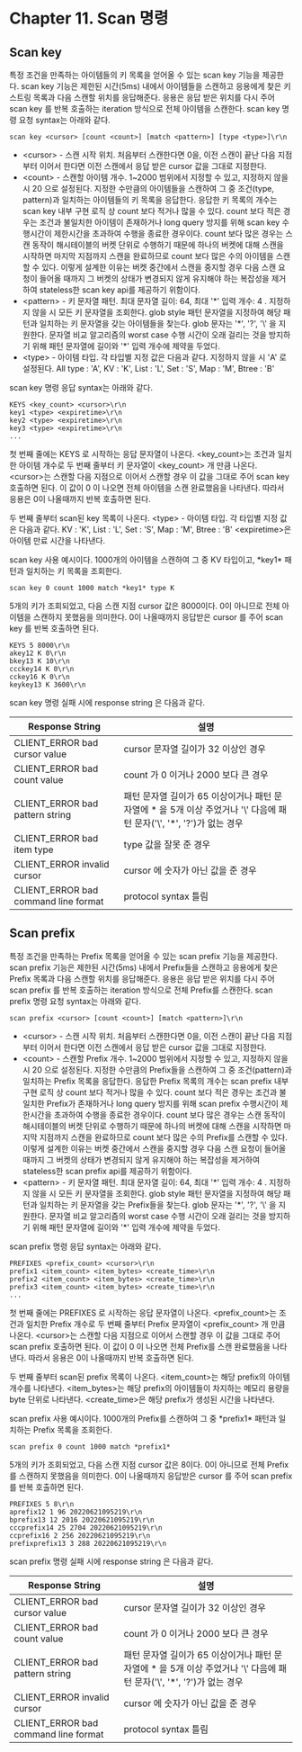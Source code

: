 # Chapter 11. Scan 명령

## Scan key

특정 조건을 만족하는 아이템들의 키 목록을 얻어올 수 있는 scan key 기능을 제공한다.
scan key 기능은 제한된 시간(5ms) 내에서 아이템들을 스캔하고 응용에게 찾은 키 스트링 목록과
다음 스캔할 위치를 응답해준다. 응용은 응답 받은 위치를 다시 주어 scan key 를 반복 호출하는
iteration 방식으로 전체 아이템을 스캔한다.
scan key 명령 요청 syntax는 아래와 같다.

```
scan key <cursor> [count <count>] [match <pattern>] [type <type>]\r\n
```

- \<cursor\> - 스캔 시작 위치.
처음부터 스캔한다면 0을, 이전 스캔이 끝난 다음 지점부터 이어서 한다면 이전 스캔에서 응답 받은 cursor 값을 그대로 지정한다.
- \<count\> - 스캔할 아이템 개수. 1~2000 범위에서 지정할 수 있고, 지정하지 않을 시 20 으로 설정된다.
지정한 수만큼의 아이템들을 스캔하여 그 중 조건(type, pattern)과 일치하는 아이템들의 키 목록을 응답한다.
응답한 키 목록의 개수는 scan key 내부 구현 로직 상 count 보다 적거나 많을 수 있다.
count 보다 적은 경우는 조건과 불일치한 아이템이 존재하거나 long query 방지를 위해 scan key 수행시간이 제한시간을 초과하여 수행을 종료한 경우이다.
count 보다 많은 경우는 스캔 동작이 해시테이블의 버켓 단위로 수행하기 때문에 하나의 버켓에 대해 스캔을 시작하면 마지막 지점까지 스캔을 완료하므로 count 보다 많은 수의 아이템을 스캔할 수 있다.
이렇게 설계한 이유는 버켓 중간에서 스캔을 중지할 경우 다음 스캔 요청이 들어올 때까지 그 버켓의 상태가 변경되지 않게 유지해야 하는
복잡성을 제거하여 stateless한 scan key api를 제공하기 위함이다.
- \<pattern\> - 키 문자열 패턴. 최대 문자열 길이: 64, 최대 '\*' 입력 개수: 4 . 지정하지 않을 시 모든 키 문자열을 조회한다.
glob style 패턴 문자열을 지정하여 해당 패턴과 일치하는 키 문자열을 갖는 아이템들을 찾는다. glob 문자는 '\*', '\?', '\\' 을 지원한다.
문자열 비교 알고리즘의 worst case 수행 시간이 오래 걸리는 것을 방지하기 위해 패턴 문자열에 길이와 '\*' 입력 개수에 제약을 두었다.
- \<type\> - 아이템 타입. 각 타입별 지정 값은 다음과 같다. 지정하지 않을 시 'A' 로 설정된다.
All type : 'A', KV : 'K', List : 'L', Set : 'S', Map : 'M', Btree : 'B'

scan key 명령 응답 syntax는 아래와 같다.

```
KEYS <key_count> <cursor>\r\n
key1 <type> <expiretime>\r\n
key2 <type> <expiretime>\r\n
key3 <type> <expiretime>\r\n
...
```

첫 번째 줄에는 KEYS 로 시작하는 응답 문자열이 나온다.
\<key_count\>는 조건과 일치한 아이템 개수로 두 번째 줄부터 키 문자열이 \<key_count\> 개 만큼 나온다.
\<cursor\>는 스캔할 다음 지점으로 이어서 스캔할 경우 이 값을 그대로 주어 scan key 호출하면 된다.
이 값이 0 이 나오면 전체 아이템을 스캔 완료했음을 나타낸다. 따라서 응용은 0이 나올때까지 반복 호출하면 된다.

두 번째 줄부터 scan된 key 목록이 나온다.
\<type\> - 아이템 타입. 각 타입별 지정 값은 다음과 같다.
KV : 'K', List : 'L', Set : 'S', Map : 'M', Btree : 'B'
\<expiretime\>은 아이템 만료 시간을 나타낸다.

scan key 사용 예시이다.
1000개의 아이템을 스캔하여 그 중 KV 타입이고, \*key1\* 패턴과 일치하는 키 목록을 조회한다.
```
scan key 0 count 1000 match *key1* type K
```

5개의 키가 조회되었고, 다음 스캔 지점 cursor 값은 8000이다.
0이 아니므로 전체 아이템을 스캔하지 못했음을 의미한다. 0이 나올때까지 응답받은 cursor 를 주어 scan key 를 반복 호출하면 된다.
```
KEYS 5 8000\r\n
akey12 K 0\r\n
bkey13 K 10\r\n
ccckey14 K 0\r\n
cckey16 K 0\r\n
keykey13 K 3600\r\n
```

scan key 명령 실패 시에 response string 은 다음과 같다.

| Response String                        | 설명                     |
|----------------------------------------|------------------------ |
| CLIENT_ERROR bad cursor value          | cursor 문자열 길이가 32 이상인 경우
| CLIENT_ERROR bad count value           | count 가 0 이거나 2000 보다 큰 경우
| CLIENT_ERROR bad pattern string        | 패턴 문자열 길이가 65 이상이거나 패턴 문자열에 * 을 5개 이상 주었거나 '\\' 다음에 패턴 문자('\\', '\*', '\?')가 없는 경우
| CLIENT_ERROR bad item type             | type 값을 잘못 준 경우
| CLIENT_ERROR invalid cursor            | cursor 에 숫자가 아닌 값을 준 경우
| CLIENT_ERROR bad command line format   | protocol syntax 틀림

## Scan prefix

특정 조건을 만족하는 Prefix 목록을 얻어올 수 있는 scan prefix 기능을 제공한다.
scan prefix 기능은 제한된 시간(5ms) 내에서 Prefix들을 스캔하고 응용에게 찾은 Prefix 목록과
다음 스캔할 위치를 응답해준다. 응용은 응답 받은 위치를 다시 주어 scan prefix 를 반복 호출하는
iteration 방식으로 전체 Prefix를 스캔한다.
scan prefix 명령 요청 syntax는 아래와 같다.

```
scan prefix <cursor> [count <count>] [match <pattern>]\r\n
```

- \<cursor\> - 스캔 시작 위치.
처음부터 스캔한다면 0을, 이전 스캔이 끝난 다음 지점부터 이어서 한다면 이전 스캔에서 응답 받은 cursor 값을 그대로 지정한다.
- \<count\> - 스캔할 Prefix 개수. 1~2000 범위에서 지정할 수 있고, 지정하지 않을 시 20 으로 설정된다.
지정한 수만큼의 Prefix들을 스캔하여 그 중 조건(pattern)과 일치하는 Prefix 목록을 응답한다.
응답한 Prefix 목록의 개수는 scan prefix 내부 구현 로직 상 count 보다 적거나 많을 수 있다.
count 보다 적은 경우는 조건과 불일치한 Prefix가 존재하거나 long query 방지를 위해 scan prefix 수행시간이 제한시간을 초과하여 수행을 종료한 경우이다.
count 보다 많은 경우는 스캔 동작이 해시테이블의 버켓 단위로 수행하기 때문에 하나의 버켓에 대해 스캔을 시작하면 마지막 지점까지 스캔을 완료하므로 count 보다 많은 수의 Prefix를 스캔할 수 있다.
이렇게 설계한 이유는 버켓 중간에서 스캔을 중지할 경우 다음 스캔 요청이 들어올 때까지 그 버켓의 상태가 변경되지 않게 유지해야 하는
복잡성을 제거하여 stateless한 scan prefix api를 제공하기 위함이다.
- \<pattern\> - 키 문자열 패턴. 최대 문자열 길이: 64, 최대 '\*' 입력 개수: 4 . 지정하지 않을 시 모든 키 문자열을 조회한다.
glob style 패턴 문자열을 지정하여 해당 패턴과 일치하는 키 문자열을 갖는 Prefix들을 찾는다. glob 문자는 '\*', '\?', '\\' 을 지원한다.
문자열 비교 알고리즘의 worst case 수행 시간이 오래 걸리는 것을 방지하기 위해 패턴 문자열에 길이와 '\*' 입력 개수에 제약을 두었다.

scan prefix 명령 응답 syntax는 아래와 같다.

```
PREFIXES <prefix_count> <cursor>\r\n
prefix1 <item_count> <item_bytes> <create_time>\r\n
prefix2 <item_count> <item_bytes> <create_time>\r\n
prefix3 <item_count> <item_bytes> <create_time>\r\n
...
```

첫 번째 줄에는 PREFIXES 로 시작하는 응답 문자열이 나온다.
\<prefix_count\>는 조건과 일치한 Prefix 개수로 두 번째 줄부터 Prefix 문자열이 \<prefix_count\> 개 만큼 나온다.
\<cursor\>는 스캔할 다음 지점으로 이어서 스캔할 경우 이 값을 그대로 주어 scan prefix 호출하면 된다.
이 값이 0 이 나오면 전체 Prefix를 스캔 완료했음을 나타낸다. 따라서 응용은 0이 나올때까지 반복 호출하면 된다.

두 번째 줄부터 scan된 prefix 목록이 나온다.
\<item_count\>는 해당 prefix의 아이템 개수를 나타낸다.
\<item_bytes\>는 해당 prefix의 아이템들이 차지하는 메모리 용량을 byte 단위로 나타낸다.
\<create_time\>은 해당 prefix가 생성된 시간을 나타낸다.

scan prefix 사용 예시이다.
1000개의 Prefix를 스캔하여 그 중 \*prefix1\* 패턴과 일치하는 Prefix 목록을 조회한다.
```
scan prefix 0 count 1000 match *prefix1*
```

5개의 키가 조회되었고, 다음 스캔 지점 cursor 값은 8이다.
0이 아니므로 전체 Prefix를 스캔하지 못했음을 의미한다. 0이 나올때까지 응답받은 cursor 를 주어 scan prefix 를 반복 호출하면 된다.
```
PREFIXES 5 8\r\n
aprefix12 1 96 20220621095219\r\n
bprefix13 12 2016 20220621095219\r\n
cccprefix14 25 2704 20220621095219\r\n
ccprefix16 2 256 20220621095219\r\n
prefixprefix13 3 288 20220621095219\r\n
```

scan prefix 명령 실패 시에 response string 은 다음과 같다.

| Response String                        | 설명                     |
|----------------------------------------|------------------------ |
| CLIENT_ERROR bad cursor value          | cursor 문자열 길이가 32 이상인 경우
| CLIENT_ERROR bad count value           | count 가 0 이거나 2000 보다 큰 경우
| CLIENT_ERROR bad pattern string        | 패턴 문자열 길이가 65 이상이거나 패턴 문자열에 * 을 5개 이상 주었거나 '\\' 다음에 패턴 문자('\\', '\*', '\?')가 없는 경우
| CLIENT_ERROR invalid cursor            | cursor 에 숫자가 아닌 값을 준 경우
| CLIENT_ERROR bad command line format   | protocol syntax 틀림
